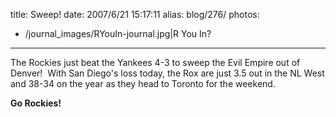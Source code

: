 title: Sweep!
date: 2007/6/21 15:17:11
alias: blog/276/
photos:
- /journal_images/RYouIn-journal.jpg|R You In?
---
The Rockies just beat the Yankees 4-3 to sweep the Evil Empire out of Denver!  With San Diego's loss today, the Rox are just 3.5 out in the NL West and 38-34 on the year as they head to Toronto for the weekend.

**Go Rockies!**